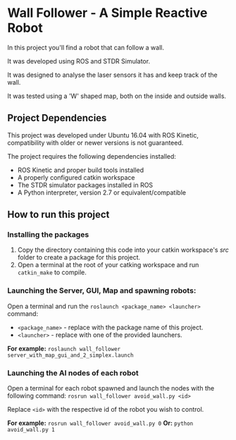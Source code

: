 # Wall Follower - A Simple Reactive Robot
In this project you'll find a robot that can follow a wall.

It was developed using ROS and STDR Simulator.

It was designed to analyse the laser sensors it has and keep track of the wall.

It was tested using a 'W' shaped map, both on the inside and outside walls.

## Project Dependencies
This project was developed under Ubuntu 16.04 with ROS Kinetic, compatibility with older or newer versions is not guaranteed.

The project requires the following dependencies installed:

* ROS Kinetic and proper build tools installed
* A properly configured catkin workspace
* The STDR simulator packages installed in ROS
* A Python interpreter, version 2.7 or equivalent/compatible

## How to run this project
### Installing the packages
1. Copy the directory containing this code into your catkin workspace's _src_ folder to create a package for this project.
2. Open a terminal at the root of your catking workspace and run `catkin_make` to compile.

### Launching the Server, GUI, Map and spawning robots:
Open a terminal and run the `roslaunch <package_name> <launcher>` command:

-  `<package_name>` - replace with the package name of this project.
-  `<launcher>` - replace with one of the provided launchers.

**For example:** `roslaunch wall_follower server_with_map_gui_and_2_simplex.launch`

### Launching the AI nodes of each robot
Open a terminal for each robot spawned and launch the nodes with the following command: `rosrun wall_follower avoid_wall.py <id>`

Replace `<id>` with the respective id of the robot you wish to control.

**For example:** `rosrun wall_follower avoid_wall.py 0`
**Or:** `python avoid_wall.py 1`
